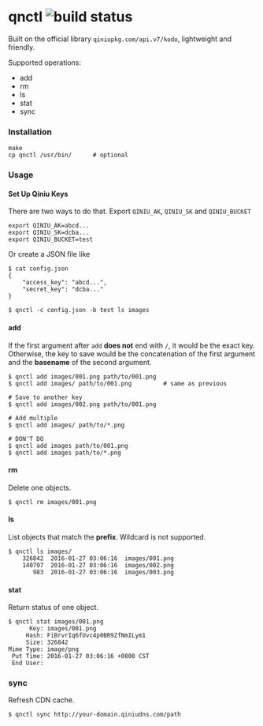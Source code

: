 # qnctl ![build status](https://travis-ci.org/wizawu/qnctl.svg)

Built on the official library `qiniupkg.com/api.v7/kodo`, lightweight and friendly.

Supported operations:
+ add
+ rm
+ ls
+ stat
+ sync

### Installation

```shell
make
cp qnctl /usr/bin/      # optional
```

### Usage

#### Set Up Qiniu Keys

There are two ways to do that. Export `QINIU_AK`, `QINIU_SK` and `QINIU_BUCKET`

```shell
export QINIU_AK=abcd...
export QINIU_SK=dcba...
export QINIU_BUCKET=test
```

Or create a JSON file like

```shell
$ cat config.json
{
    "access_key": "abcd...",
    "secret_key": "dcba..."
}

$ qnctl -c config.json -b test ls images
```

#### add

If the first argument after `add` **does not** end with `/`, it would be the exact key. Otherwise, the key to save would be the concatenation of the first argument and the **basename** of the second argument.

```shell
$ qnctl add images/001.png path/to/001.png
$ qnctl add images/ path/to/001.png         # same as previous

# Save to another key
$ qnctl add images/002.png path/to/001.png

# Add multiple
$ qnctl add images/ path/to/*.png

# DON'T DO
$ qnctl add images path/to/001.png
$ qnctl add images path/to/*.png
```

#### rm

Delete one objects.

```shell
$ qnctl rm images/001.png
```

#### ls

List objects that match the **prefix**. Wildcard is not supported.

```
$ qnctl ls images/
    326842  2016-01-27 03:06:16  images/001.png
    140797  2016-01-27 03:06:16  images/002.png
       983  2016-01-27 03:06:16  images/003.png
```

#### stat

Return status of one object.

```
$ qnctl stat images/001.png
      Key: images/001.png
     Hash: FiBrvrIq6fUvc4p0BR9ZfNmILym1
     Size: 326842
Mime Type: image/png
 Put Time: 2016-01-27 03:06:16 +0800 CST
 End User: 
```

### sync

Refresh CDN cache.

```
$ qnctl sync http://your-domain.qiniudns.com/path
```